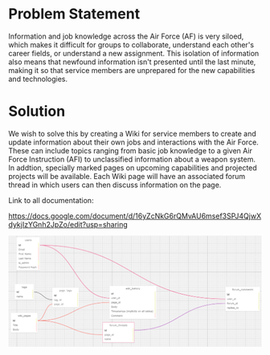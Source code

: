 # Problem Statement
Information and job knowledge across the Air Force (AF) is very siloed, which makes it difficult for groups to collaborate, understand each other's career fields, or understand a new assignment. This isolation of information also means that newfound information isn't presented until the last minute, making it so that service members are unprepared for the new capabilities and technologies.

# Solution
We wish to solve this by creating a Wiki for service members to create and update information about their own jobs and interactions with the Air Force. These can include topics ranging from basic job knowledge to a given Air Force Instruction (AFI) to unclassified information about a weapon system. In addtion, specially marked pages on upcoming capabilities and projected projects will be available. Each Wiki page will have an associated forum thread in which users can then discuss information on the page.

Link to all documentation:

https://docs.google.com/document/d/16yZcNkG6rQMvAU6msef3SPJ4QjwXdykjIzYGnh2JpZo/edit?usp=sharing

![Screenshot](/Backend/db_schema_screenshot.png)
